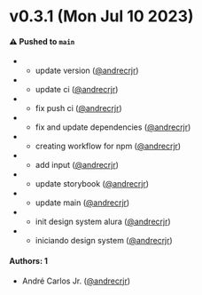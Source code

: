 # v0.3.1 (Mon Jul 10 2023)

#### ⚠️ Pushed to `main`

- - update version ([@andrecrjr](https://github.com/andrecrjr))
- - update ci ([@andrecrjr](https://github.com/andrecrjr))
- - fix push ci ([@andrecrjr](https://github.com/andrecrjr))
- - fix and update dependencies ([@andrecrjr](https://github.com/andrecrjr))
- - creating workflow for npm ([@andrecrjr](https://github.com/andrecrjr))
- - add input ([@andrecrjr](https://github.com/andrecrjr))
- - update storybook ([@andrecrjr](https://github.com/andrecrjr))
- - update main ([@andrecrjr](https://github.com/andrecrjr))
- - init design system alura ([@andrecrjr](https://github.com/andrecrjr))
- - iniciando design system ([@andrecrjr](https://github.com/andrecrjr))

#### Authors: 1

- André Carlos Jr. ([@andrecrjr](https://github.com/andrecrjr))

